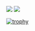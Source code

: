 ![](http://github-profile-summary-cards.vercel.app/api/cards/stats?username=KENKUN-1031&theme=dracula)
![](http://github-profile-summary-cards.vercel.app/api/cards/repos-per-language?username=KENKUN-1031&theme=dracula&exclude=HTML,JavaScript)


[![trophy](https://github-profile-trophy.vercel.app/?username=KENKUN-1031&theme=dracula&column=6&rank=SECRET,SSS,SS,S,AAA,AA,A)](https://github.com/ryo-ma/github-profile-trophy)

<!---
KENKUN-1031/KENKUN-1031 is a ✨ special ✨ repository because its `README.md` (this file) appears on your GitHub profile.
You can click the Preview link to take a look at your changes.
--->
